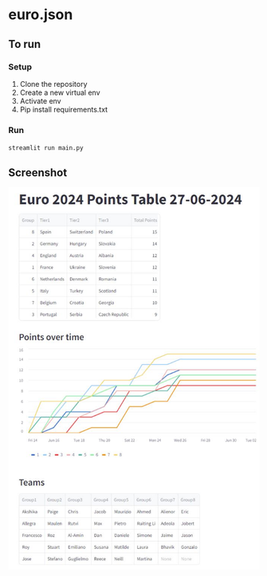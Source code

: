# euro.json

## To run

### Setup
1. Clone the repository
2. Create a new virtual env
3. Activate env
4. Pip install requirements.txt

### Run

`streamlit run main.py`

## Screenshot

![Screenshot](2024-06-27_update.jpg)